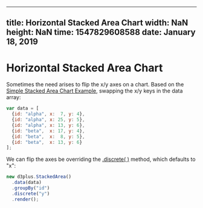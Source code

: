 ---
  title: Horizontal Stacked Area Chart
  width: NaN
  height: NaN
  time: 1547829608588
  date: January 18, 2019
  ---

# Horizontal Stacked Area Chart

Sometimes the need arises to flip the x/y axes on a chart. Based on the [Simple Stacked Area Chart Example](https://d3plus.org/examples/d3plus-plot/stacked-area/), swapping the x/y keys in the data array:

```js
var data = [
  {id: "alpha", x:  7, y: 4},
  {id: "alpha", x: 25, y: 5},
  {id: "alpha", x: 13, y: 6},
  {id: "beta",  x: 17, y: 4},
  {id: "beta",  x:  8, y: 5},
  {id: "beta",  x: 13, y: 6}
];
```

We can flip the axes be overriding the [.discrete( )](https://github.com/d3plus/d3plus-viz#Viz.discrete) method, which defaults to "x":

```js
new d3plus.StackedArea()
  .data(data)
  .groupBy("id")
  .discrete("y")
  .render();
```
